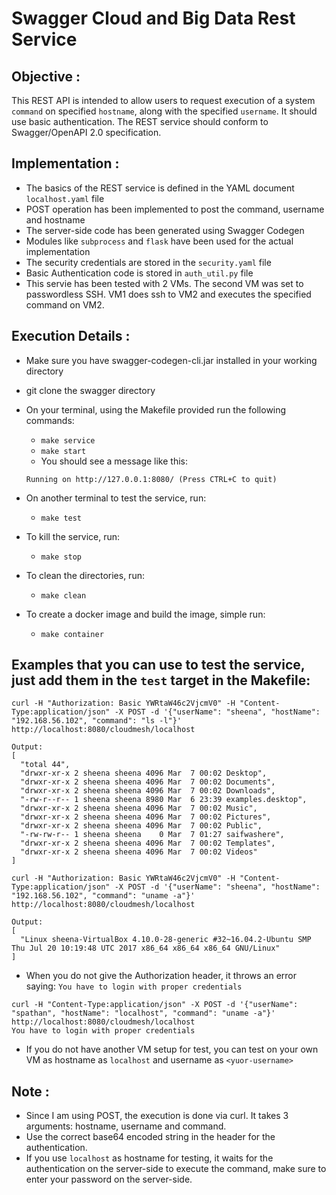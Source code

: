 # Swagger Cloud and Big Data Rest Service

## Objective :

This REST API is intended to allow users to request execution of a system `command` on specified `hostname`, along with the 
specified `username`. 
It should use basic authentication.
The REST service should conform to Swagger/OpenAPI 2.0 specification. 

## Implementation :
* The basics of the REST service is defined in the YAML document `localhost.yaml` file
* POST operation has been implemented to post the command, username and hostname
* The server-side code has been generated using Swagger Codegen
* Modules like `subprocess` and `flask` have been used for the actual implementation
* The security credentials are stored in the `security.yaml` file
* Basic Authentication code is stored in `auth_util.py` file
* This servie has been tested with 2 VMs. The second VM was set to passwordless SSH. VM1 does ssh to VM2 and executes the specified command on VM2.

## Execution Details :
* Make sure you have swagger-codegen-cli.jar installed in your working directory
* git clone the swagger directory
* On your terminal, using the Makefile provided run the following commands:
  * `make service`
  * `make start`
  * You should see a message like this:
  ``` 
  Running on http://127.0.0.1:8080/ (Press CTRL+C to quit)
  ```
* On another terminal to test the service, run:
    * `make test`
    
* To kill the service, run:
  * `make stop`
  
* To clean the directories, run:
  * `make clean`
  
* To create a docker image and build the image, simple run:
  * `make container`
  
## Examples that you can use to test the service, just add them in the `test` target in the Makefile:
```
curl -H "Authorization: Basic YWRtaW46c2VjcmV0" -H "Content-Type:application/json" -X POST -d '{"userName": "sheena", "hostName": "192.168.56.102", "command": "ls -l"}' http://localhost:8080/cloudmesh/localhost

Output:
[
  "total 44",
  "drwxr-xr-x 2 sheena sheena 4096 Mar  7 00:02 Desktop",
  "drwxr-xr-x 2 sheena sheena 4096 Mar  7 00:02 Documents",
  "drwxr-xr-x 2 sheena sheena 4096 Mar  7 00:02 Downloads",
  "-rw-r--r-- 1 sheena sheena 8980 Mar  6 23:39 examples.desktop",
  "drwxr-xr-x 2 sheena sheena 4096 Mar  7 00:02 Music",
  "drwxr-xr-x 2 sheena sheena 4096 Mar  7 00:02 Pictures",
  "drwxr-xr-x 2 sheena sheena 4096 Mar  7 00:02 Public",
  "-rw-rw-r-- 1 sheena sheena    0 Mar  7 01:27 saifwashere",
  "drwxr-xr-x 2 sheena sheena 4096 Mar  7 00:02 Templates",
  "drwxr-xr-x 2 sheena sheena 4096 Mar  7 00:02 Videos"
]
```

```
curl -H "Authorization: Basic YWRtaW46c2VjcmV0" -H "Content-Type:application/json" -X POST -d '{"userName": "sheena", "hostName": "192.168.56.102", "command": "uname -a"}' http://localhost:8080/cloudmesh/localhost

Output:
[
  "Linux sheena-VirtualBox 4.10.0-28-generic #32~16.04.2-Ubuntu SMP Thu Jul 20 10:19:48 UTC 2017 x86_64 x86_64 x86_64 GNU/Linux"
]
```

* When you do not give the Authorization header, it throws an error saying: `You have to login with proper credentials`
```
curl -H "Content-Type:application/json" -X POST -d '{"userName": "spathan", "hostName": "localhost", "command": "uname -a"}' http://localhost:8080/cloudmesh/localhost
You have to login with proper credentials
```

* If you do not have another VM setup for test, you can test on your own VM as hostname as `localhost` and username as `<yuor-username>`

## Note :
* Since I am using POST, the execution is done via curl. It takes 3 arguments: hostname, username and command.
* Use the correct base64 encoded string in the header for the authentication.
* If you use `localhost` as hostname for testing, it waits for the authentication on the server-side to execute the command, make sure to enter your password on the server-side.
